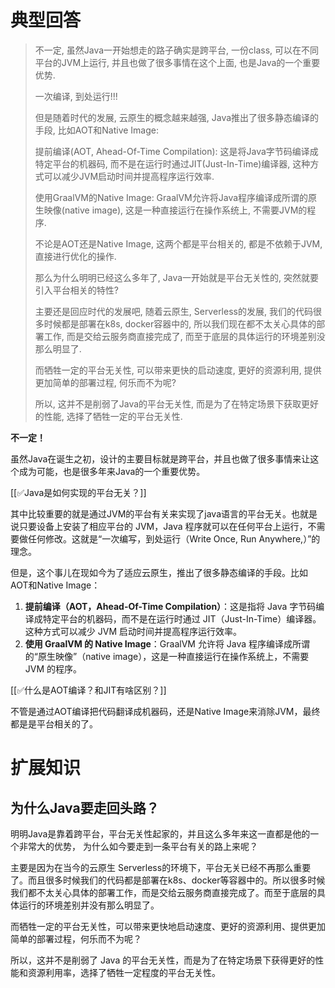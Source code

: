 # 典型回答

> 不一定, 虽然Java一开始想走的路子确实是跨平台, 一份class, 可以在不同平台的JVM上运行, 并且也做了很多事情在这个上面, 也是Java的一个重要优势.
> 
> 一次编译, 到处运行!!!
> 
> 但是随着时代的发展, 云原生的概念越来越强, Java推出了很多静态编译的手段, 比如AOT和Native Image:
> 
> 	提前编译(AOT, Ahead-Of-Time Compilation): 这是将Java字节码编译成特定平台的机器码, 而不是在运行时通过JIT(Just-In-Time)编译器, 这种方式可以减少JVM启动时间并提高程序运行效率.
> 	
> 	使用GraalVM的Native Image: GraalVM允许将Java程序编译成所谓的原生映像(native image), 这是一种直接运行在操作系统上, 不需要JVM的程序.
> 
> 不论是AOT还是Native Image, 这两个都是平台相关的, 都是不依赖于JVM, 直接进行优化的操作.
> 
> 那么为什么明明已经这么多年了, Java一开始就是平台无关性的, 突然就要引入平台相关的特性?
> 
> 主要还是回应时代的发展吧, 随着云原生, Serverless的发展, 我们的代码很多时候都是部署在k8s, docker容器中的, 所以我们现在都不太关心具体的部署工作, 而是交给云服务商直接完成了, 而至于底层的具体运行的环境差别没那么明显了.
> 
> 而牺牲一定的平台无关性, 可以带来更快的启动速度, 更好的资源利用, 提供更加简单的部署过程, 何乐而不为呢?
> 
> 所以, 这并不是削弱了Java的平台无关性, 而是为了在特定场景下获取更好的性能, 选择了牺牲一定的平台无关性.

**不一定！**



虽然Java在诞生之初，设计的主要目标就是跨平台，并且也做了很多事情来让这个成为可能，也是很多年来Java的一个重要优势。



[[✅Java是如何实现的平台无关？]]



其中比较重要的就是通过JVM的平台有关来实现了java语言的平台无关。也就是说只要设备上安装了相应平台的 JVM，Java 程序就可以在任何平台上运行，不需要做任何修改。这就是“一次编写，到处运行（Write Once, Run Anywhere,）”的理念。



但是，这个事儿在现如今为了适应云原生，推出了很多静态编译的手段。比如AOT和Native Image：



1. **提前编译（AOT，Ahead-Of-Time Compilation）**：这是指将 Java 字节码编译成特定平台的机器码，而不是在运行时通过 JIT（Just-In-Time）编译器。这种方式可以减少 JVM 启动时间并提高程序运行效率。
2. **使用 GraalVM 的 Native Image**：GraalVM 允许将 Java 程序编译成所谓的“原生映像”（native image），这是一种直接运行在操作系统上，不需要 JVM 的程序。



[[✅什么是AOT编译？和JIT有啥区别？]]



不管是通过AOT编译把代码翻译成机器码，还是Native Image来消除JVM，最终都是是平台相关的了。



# 扩展知识


## 为什么Java要走回头路？


明明Java是靠着跨平台，平台无关性起家的，并且这么多年来这一直都是他的一个非常大的优势， 为什么如今要走到一条平台有关的路上来呢？



主要是因为在当今的云原生 Serverless的环境下，平台无关已经不再那么重要了。而且很多时候我们的代码都是部署在k8s、docker等容器中的。所以很多时候我们都不太关心具体的部署工作，而是交给云服务商直接完成了。而至于底层的具体运行的环境差别并没有那么明显了。



而牺牲一定的平台无关性，可以带来更快地启动速度、更好的资源利用、提供更加简单的部署过程，何乐而不为呢？



所以，这并不是削弱了 Java 的平台无关性，而是为了在特定场景下获得更好的性能和资源利用率，选择了牺牲一定程度的平台无关性。

